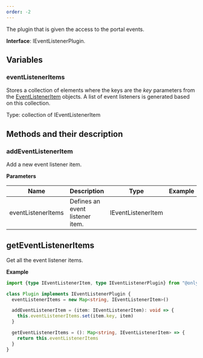 ```yaml
---
order: -2
---
```


The plugin that is given the access to the portal events.

**Interface**: IEventListenerPlugin.

## Variables

### eventListenerItems

Stores a collection of elements where the keys are the *key* parameters from the [EventListenerItem](../../Plugin%20Items/EventListenerItem/index.md) objects. A list of event listeners is generated based on this collection.

Type: collection of IEventListenerItem

## Methods and their description

### addEventListenerItem

Add a new event listener item.

**Parameters**

| Name               | Description                     | Type               | Example |
| ------------------ | ------------------------------- | ------------------ | ------- |
| eventListenerItems | Defines an event listener item. | IEventListenerItem |         |

## getEventListenerItems

Get all the event listener items.

**Example**

``` ts
import {type IEventListenerItem, type IEventListenerPlugin} from "@onlyoffice/docspace-plugin-sdk"

class Plugin implements IEventListenerPlugin {
  eventListenerItems = new Map<string, IEventListenerItem>()

  addEventListenerItem = (item: IEventListenerItem): void => {
    this.eventListenerItems.set(item.key, item)
  }

  getEventListenerItems = (): Map<string, IEventListenerItem> => {
    return this.eventListenerItems
  }
}
```
